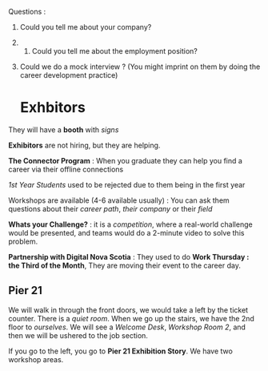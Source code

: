 




Questions : 

1. Could you tell me about your company? 
2. 1. Could you tell me about the employment position?
3. Could we do a mock interview ? (You might imprint on them by doing the career development practice)
   
   
   
   
   
   
   # Exhbitors



They will have a **booth** with *signs*



**Exhibitors** are not hiring, but they are helping. 



**The Connector Program** : When you graduate they can help you find a career via their offline connections






*1st Year Students* used to be rejected due to them being in the first year 



Workshops are available (4-6 available usually) : You can ask them questions about their *career path*, *their company* or their *field*



**Whats your Challenge?** : it is a *competition*, where a real-world challenge would be presented, and teams would do a 2-minute video to solve this problem. 



**Partnership with Digital Nova Scotia** : They used to do **Work Thursday : the Third of the Month**, They are moving their event to the career day.





## Pier 21 




We will walk in through the front doors, we would take a left by the ticket counter. There is a *quiet room*. When we go up the stairs, we have the 2nd floor to *ourselves*. We will see a *Welcome Desk*, *Workshop Room 2*, and then we will be ushered to the job section. 




If you go to the left, you go to **Pier 21 Exhibition Story**. We have two workshop areas. 